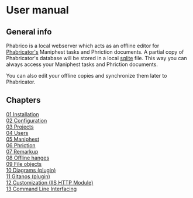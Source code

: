 <!--
  Title: Phabrico
  Description: offline editor for Phabricator's  Maniphest tasks and Phriction documents
  Author: gjacobs
  -->

<meta name="google-site-verification" content="Y9X2IDTLwcmyNHj10yojYbwM9s_LsBs7s7OcJaPzca8" />

# User manual

## General info

Phabrico is a local webserver which acts as an offline editor for [Phabricator's](https://www.phacility.com/phabricator/) Maniphest tasks and Phriction documents.
A partial copy of Phabricator's database will be stored in a local [sqlite](https://www.sqlite.org/index.html) file.
This way you can always access your Maniphest tasks and Phriction documents.

You can also edit your offline copies and synchronize them later to Phabricator.

## Chapters

<a href="01-Installation/">01 Installation</a><br />
<a href="02-Configuration/">02 Configuration</a><br />
<a href="03-Projects/">03 Projects</a><br />
<a href="04-Users/">04 Users</a><br />
<a href="05-Maniphest/">05 Maniphest</a><br />
<a href="06-Phriction/">06 Phriction</a><br />
<a href="07-Remarkup/">07 Remarkup</a><br />
<a href="08-OfflineChanges/">08 Offline hanges</a><br />
<a href="09-FileObjects/">09 File objects</a><br />
<a href="10-Diagrams/">10 Diagrams (plugin)</a><br />
<a href="11-Gitanos/">11 Gitanos (plugin)</a><br />
<a href="12-Customization/">12 Customization (IIS HTTP Module)</a><br />
<a href="12-Customization/">13 Command Line Interfacing</a><br />
